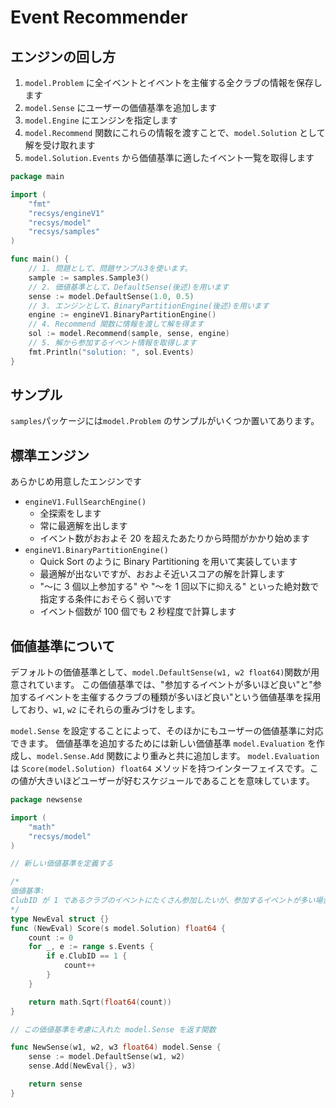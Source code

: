 # Event Recommender

## エンジンの回し方

1. `model.Problem` に全イベントとイベントを主催する全クラブの情報を保存します
2. `model.Sense` にユーザーの価値基準を追加します
3. `model.Engine` にエンジンを指定します
4. `model.Recommend` 関数にこれらの情報を渡すことで、`model.Solution` として解を受け取れます
5. `model.Solution.Events` から価値基準に適したイベント一覧を取得します

```go:main.go
package main

import (
	"fmt"
	"recsys/engineV1"
	"recsys/model"
	"recsys/samples"
)

func main() {
    // 1. 問題として、問題サンプル3を使います。
	sample := samples.Sample3()
    // 2. 価値基準として、DefaultSense(後述)を用います
	sense := model.DefaultSense(1.0, 0.5)
    // 3. エンジンとして、BinaryPartitionEngine(後述)を用います
    engine := engineV1.BinaryPartitionEngine()
    // 4. Recommend 関数に情報を渡して解を得ます
	sol := model.Recommend(sample, sense, engine)
    // 5. 解から参加するイベント情報を取得します
	fmt.Println("solution: ", sol.Events)
}

```

## サンプル

`samples`パッケージには`model.Problem` のサンプルがいくつか置いてあります。

## 標準エンジン

あらかじめ用意したエンジンです

- `engineV1.FullSearchEngine()`
  - 全探索をします
  - 常に最適解を出します
  - イベント数がおおよそ 20 を超えたあたりから時間がかかり始めます
- `engineV1.BinaryPartitionEngine()`
  - Quick Sort のように Binary Partitioning を用いて実装しています
  - 最適解が出ないですが、おおよそ近いスコアの解を計算します
  - "〜に 3 個以上参加する" や "〜を 1 回以下に抑える" といった絶対数で指定する条件におそらく弱いです
  - イベント個数が 100 個でも 2 秒程度で計算します

## 価値基準について

デフォルトの価値基準として、`model.DefaultSense(w1, w2 float64)`関数が用意されています。
この価値基準では、"参加するイベントが多いほど良い"と"参加するイベントを主催するクラブの種類が多いほど良い"という価値基準を採用しており、`w1`, `w2` にそれらの重みづけをします。

`model.Sense` を設定することによって、そのほかにもユーザーの価値基準に対応できます。
価値基準を追加するためには新しい価値基準 `model.Evaluation` を作成し、`model.Sense.Add` 関数により重みと共に追加します。
`model.Evaluation` は `Score(model.Solution) float64` メソッドを持つインターフェイスです。この値が大きいほどユーザーが好むスケジュールであることを意味しています。

```go:newsense.go
package newsense

import (
    "math"
    "recsys/model"
)

// 新しい価値基準を定義する

/*
価値基準:
ClubID が 1 であるクラブのイベントにたくさん参加したいが、参加するイベントが多い場合はそれ以上増やしてもそこまで嬉しさは変わらない
*/
type NewEval struct {}
func (NewEval) Score(s model.Solution) float64 {
    count := 0
    for _, e := range s.Events {
        if e.ClubID == 1 {
            count++
        }
    }

    return math.Sqrt(float64(count))
}

// この価値基準を考慮に入れた model.Sense を返す関数

func NewSense(w1, w2, w3 float64) model.Sense {
    sense := model.DefaultSense(w1, w2)
    sense.Add(NewEval{}, w3)

    return sense
}
```
